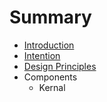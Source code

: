 # Summary

* [Introduction](README.md)
* [Intention](intention.md)
* [Design Principles](design-principles.md)
* Components
   * Kernal

